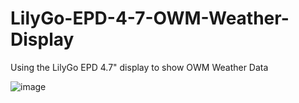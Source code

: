 # LilyGo-EPD-4-7-OWM-Weather-Display
Using the LilyGo EPD 4.7" display to show OWM Weather Data

![image](https://github.com/ingbrzy/LilyGo-EPD-4-7-OWM-Weather-Display/assets/1762519/1f537bb4-210a-4a3a-b5bd-6a093c3f344f)


